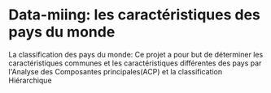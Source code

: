 # Data-miing: les caractéristiques des pays du monde
La classification des pays du monde: Ce projet a pour but de déterminer les caractéristiques communes et les caractéristiques différentes des pays
par l'Analyse des Composantes principales(ACP) et la classification Hiérarchique
